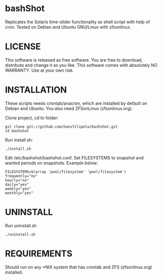 bashShot
=================================
Replicates the Solaris time-slider functionality as shell script with help of cron. Tested on Debian and Ubuntu GNU/Linux with zfsonlinux.


LICENSE
=================================
This software is released as free software. You are free to download, distribute and change it as you like. This software comes with absolutely NO WARRANTY. Use at your own risk. 


INSTALLATION
=================================
These scripts needs crontab/anacron, which are installed by default on Debian and Ubuntu. You also need ZFSonLinux (zfsonlinux.org). 

Clone project, cd to folder: 

	git clone git://github.com/hansfilipelo/bashshot.git
	cd bashshot

Run install.sh: 

	./install.sh

Edit /etc/bashshot/bashshot.conf. Set FILESYSTEMS to snapshot and wanted periods on snapshots. Example below: 

	FILESYSTEMS=$(array 'pool/filesystem' 'pool/filesystem')
	frequently="no"
	hourly="no"
	daily="yes"
	weekly="yes"
	monthly="yes"


UNINSTALL
=================================
Run uninstall.sh

	./uninstall.sh


REQUIREMENTS
=================================
Should run on any *NIX system that has crontab and ZFS (zfsonlinux.org) installed. 

